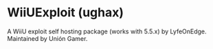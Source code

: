 # WiiUExploit (ughax)
A WiiU exploit self hosting package (works with 5.5.x) by LyfeOnEdge.
Maintained by Unión Gamer.
